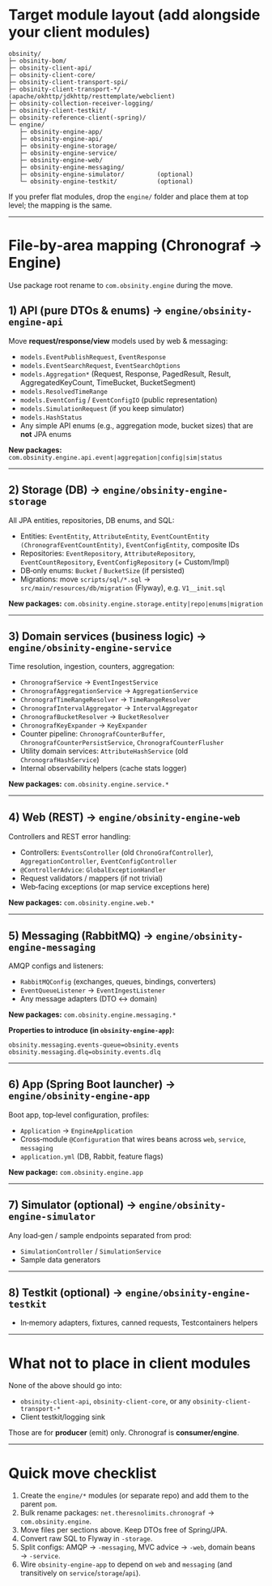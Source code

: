 # Target module layout (add alongside your client modules)

```
obsinity/
├─ obsinity-bom/
├─ obsinity-client-api/
├─ obsinity-client-core/
├─ obsinity-client-transport-spi/
├─ obsinity-client-transport-*/           (apache/okhttp/jdkhttp/resttemplate/webclient)
├─ obsinity-collection-receiver-logging/
├─ obsinity-client-testkit/
├─ obsinity-reference-client(-spring)/
└─ engine/
   ├─ obsinity-engine-app/
   ├─ obsinity-engine-api/
   ├─ obsinity-engine-storage/
   ├─ obsinity-engine-service/
   ├─ obsinity-engine-web/
   ├─ obsinity-engine-messaging/
   ├─ obsinity-engine-simulator/         (optional)
   └─ obsinity-engine-testkit/           (optional)
```

If you prefer flat modules, drop the `engine/` folder and place them at top level; the mapping is the same.

---

# File‑by‑area mapping (Chronograf → Engine)

Use package root rename to `com.obsinity.engine` during the move.

## 1) API (pure DTOs & enums) → `engine/obsinity-engine-api`

Move **request/response/view** models used by web & messaging:

* `models.EventPublishRequest`, `EventResponse`
* `models.EventSearchRequest`, `EventSearchOptions`
* `models.Aggregation*` (Request, Response, PagedResult, Result, AggregatedKeyCount, TimeBucket, BucketSegment)
* `models.ResolvedTimeRange`
* `models.EventConfig` / `EventConfigIO` (public representation)
* `models.SimulationRequest` (if you keep simulator)
* `models.HashStatus`
* Any simple API enums (e.g., aggregation mode, bucket sizes) that are **not** JPA enums

**New packages:** `com.obsinity.engine.api.event|aggregation|config|sim|status`

---

## 2) Storage (DB) → `engine/obsinity-engine-storage`

All JPA entities, repositories, DB enums, and SQL:

* Entities: `EventEntity`, `AttributeEntity`, `EventCountEntity (ChronografEventCountEntity)`, `EventConfigEntity`, composite IDs
* Repositories: `EventRepository`, `AttributeRepository`, `EventCountRepository`, `EventConfigRepository` (+ Custom/Impl)
* DB‑only enums: `Bucket` / `BucketSize` (if persisted)
* Migrations: move `scripts/sql/*.sql` → `src/main/resources/db/migration` (Flyway), e.g. `V1__init.sql`

**New packages:** `com.obsinity.engine.storage.entity|repo|enums|migration`

---

## 3) Domain services (business logic) → `engine/obsinity-engine-service`

Time resolution, ingestion, counters, aggregation:

* `ChronografService` → `EventIngestService`
* `ChronografAggregationService` → `AggregationService`
* `ChronografTimeRangeResolver` → `TimeRangeResolver`
* `ChronografIntervalAggregator` → `IntervalAggregator`
* `ChronografBucketResolver` → `BucketResolver`
* `ChronografKeyExpander` → `KeyExpander`
* Counter pipeline: `ChronografCounterBuffer`, `ChronografCounterPersistService`, `ChronografCounterFlusher`
* Utility domain services: `AttributeHashService` (old `ChronografHashService`)
* Internal observability helpers (cache stats logger)

**New packages:** `com.obsinity.engine.service.*`

---

## 4) Web (REST) → `engine/obsinity-engine-web`

Controllers and REST error handling:

* Controllers: `EventsController` (old `ChronoGrafController`), `AggregationController`, `EventConfigController`
* `@ControllerAdvice`: `GlobalExceptionHandler`
* Request validators / mappers (if not trivial)
* Web‑facing exceptions (or map service exceptions here)

**New packages:** `com.obsinity.engine.web.*`

---

## 5) Messaging (RabbitMQ) → `engine/obsinity-engine-messaging`

AMQP configs and listeners:

* `RabbitMQConfig` (exchanges, queues, bindings, converters)
* `EventQueueListener` → `EventIngestListener`
* Any message adapters (DTO ↔ domain)

**New packages:** `com.obsinity.engine.messaging.*`

**Properties to introduce (in `obsinity-engine-app`):**

```
obsinity.messaging.events-queue=obsinity.events
obsinity.messaging.dlq=obsinity.events.dlq
```

---

## 6) App (Spring Boot launcher) → `engine/obsinity-engine-app`

Boot app, top‑level configuration, profiles:

* `Application` → `EngineApplication`
* Cross‑module `@Configuration` that wires beans across `web`, `service`, `messaging`
* `application.yml` (DB, Rabbit, feature flags)

**New package:** `com.obsinity.engine.app`

---

## 7) Simulator (optional) → `engine/obsinity-engine-simulator`

Any load‑gen / sample endpoints separated from prod:

* `SimulationController` / `SimulationService`
* Sample data generators

---

## 8) Testkit (optional) → `engine/obsinity-engine-testkit`

* In‑memory adapters, fixtures, canned requests, Testcontainers helpers

---

# What **not** to place in client modules

None of the above should go into:

* `obsinity-client-api`, `obsinity-client-core`, or any `obsinity-client-transport-*`
* Client testkit/logging sink

Those are for **producer** (emit) only. Chronograf is **consumer/engine**.

---

# Quick move checklist

1. Create the `engine/*` modules (or separate repo) and add them to the parent `pom`.
2. Bulk rename packages: `net.theresnolimits.chronograf` → `com.obsinity.engine`.
3. Move files per sections above. Keep DTOs free of Spring/JPA.
4. Convert raw SQL to Flyway in `-storage`.
5. Split configs: AMQP → `-messaging`, MVC advice → `-web`, domain beans → `-service`.
6. Wire `obsinity-engine-app` to depend on `web` and `messaging` (and transitively on `service`/`storage`/`api`).
